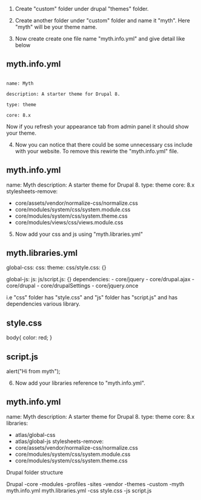 1. Create "custom" folder under drupal "themes" folder.

2. Create another folder under "custom" folder and name it "myth". Here "myth" will be your theme name.

3. Now create create one file name "myth.info.yml" and give detail like below

myth.info.yml
-------------
<code>
name: Myth <br />
description: A starter theme for Drupal 8. <br />
type: theme <br />
core: 8.x <br />
</code>
Now if you refresh your appearance tab from admin panel it should show your theme.


4. Now you can notice that there could be some unnecessary css include with your website. To remove this rewirte the "myth.info.yml" file.

myth.info.yml
-------------

name: Myth
description: A starter theme for Drupal 8.
type: theme
core: 8.x
stylesheets-remove:
  - core/assets/vendor/normalize-css/normalize.css
  - core/modules/system/css/system.module.css
  - core/modules/system/css/system.theme.css
  - core/modules/views/css/views.module.css


5. Now add your css and js using "myth.libraries.yml"

myth.libraries.yml
------------------

global-css:
  css:
    theme:
      css/style.css: {}

global-js:
  js:
    js/script.js: {}
  dependencies:
    - core/jquery
    - core/drupal.ajax
    - core/drupal
    - core/drupalSettings
    - core/jquery.once

i.e "css" folder has "style.css" and "js" folder has "script.js" and has dependencies various library.

style.css
---------

body{
	color: red;	
}

script.js
---------

alert("Hi from myth");


6. Now add your libraries reference to "myth.info.yml".

myth.info.yml
-------------

name: Myth
description: A starter theme for Drupal 8.
type: theme
core: 8.x
libraries:
  - atlas/global-css
  - atlas/global-js
stylesheets-remove:
  - core/assets/vendor/normalize-css/normalize.css
  - core/modules/system/css/system.module.css
  - core/modules/system/css/system.theme.css


Drupal folder structure

Drupal
	-core
	-modules
	-profiles
	-sites
	-vendor
	-themes
		-custom
			-myth
				myth.info.yml
				myth.libraries.yml
				-css
					style.css
				-js
					script.js
